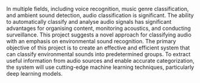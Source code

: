 In multiple fields, including voice recognition, music genre classification, and ambient sound detection, audio classification is significant.
The ability to automatically classify and analyse audio signals has significant advantages for organising content, monitoring acoustics, and conducting surveillance. 
This project suggests a novel approach for classifying audio with an emphasis on environmental sound recognition.
The primary objective of this project is to create an effective and efficient system that can classify environmental sounds into predetermined groups.
To extract useful information from audio sources and enable accurate categorization, the system will use cutting-edge machine learning techniques, particularly deep learning models.
